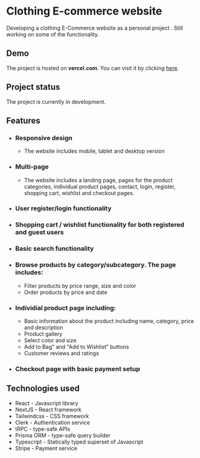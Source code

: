 # **Clothing E-commerce website**

Developing a clothing E-Commerce website as a personal project . Still working on some of the functionality.

## Demo

The project is hosted on **vercel.com**. You can visit it by clicking [here](https://wearitstore.vercel.app/).

## Project status

The project is currently in development.

## Features

- ### Responsive design
  - The website includes mobile, tablet and desktop version
- ### Multi-page
  - The website includes a landing page, pages for the product categories, individual product pages, contact, login, register, shopping cart, wishlist and checkout pages.
- ### User register/login functionality
- ### Shopping cart / wishlist functionality for both registered and guest users
- ### Basic search functionality
- ### Browse products by category/subcategory. The page includes:
  - Filter products by price range, size and color
  - Order products by price and date
- ### Individial product page including:
  - Basic information about the product including name, category, price and description
  - Product gallery
  - Select color and size
  - Add to Bag" and "Add to Wishlist" buttons
  - Customer reviews and ratings
- ### Checkout page with basic payment setup

## Technologies used

- React - Javascript library
- NextJS - React framework
- Tailwindcss - CSS framework
- Clerk - Authentication service
- tRPC - type-safe APIs
- Prisma ORM - type-safe query builder
- Typescript - Statically typed superset of Javascript
- Stripe - Payment service
